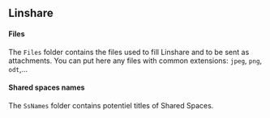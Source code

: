 ## Linshare

#### Files

The `Files` folder contains the files used to fill Linshare and to be sent as attachments. You can put here any files with common extensions: `jpeg`, `png`, `odt`,...

#### Shared spaces names

The `SsNames` folder contains potentiel titles of Shared Spaces.